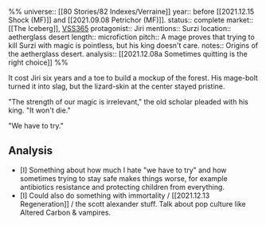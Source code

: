 %%
universe:: [[80 Stories/82 Indexes/Verraine]]
year:: before [[2021.12.15 Shock (MF)]] and [[2021.09.08 Petrichor (MF)]]. 
status:: complete
market:: [[The Iceberg]], [VSS365](https://twitter.com/EleanorKonik/status/1435340880613986318)
protagonist:: Jiri
mentions:: Surzi
location:: aetherglass desert
length:: microfiction
pitch:: A mage proves that trying to kill Surzi with magic is pointless, but his king doesn't care. 
notes:: Origins of the aetherglass desert. 
analysis:: [[2021.12.08a Sometimes quitting is the right choice]]
%% 

It cost Jiri six years and a toe to build a mockup of the forest. His mage-bolt turned it into slag, but the lizard-skin at the center stayed pristine.

"The strength of our magic is irrelevant," the old scholar pleaded with his king. "It won't die."

"We have to try."

## Analysis

- [I] Something about how much I hate "we have to try" and how sometimes trying to stay safe makes things worse, for example antibiotics resistance and protecting children from everything. 
- [I] Could also do something with immortality / [[2021.12.13 Regeneration]] / the scott alexander stuff. Talk about pop culture like Altered Carbon & vampires.  
